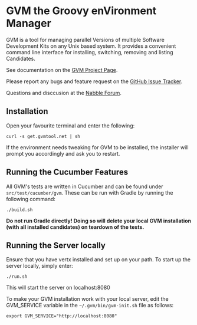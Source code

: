 # GVM the Groovy enVironment Manager

GVM is a tool for managing parallel Versions of multiple Software Development Kits on any Unix based system. It provides a convenient command line interface for installing, switching, removing and listing Candidates.

See documentation on the [GVM Project Page](http://gvmtool.net).

Please report any bugs and feature request on the [GitHub Issue Tracker](https://github.com/gvmtool/gvm/issues).

Questions and disccusion at the [Nabble Forum](http://forum.gvmtool.net).

## Installation

Open your favourite terminal and enter the following:

    curl -s get.gvmtool.net | sh

If the environment needs tweaking for GVM to be installed, the installer will prompt you accordingly and ask you to restart.

## Running the Cucumber Features

All GVM's tests are written in Cucumber and can be found under `src/test/cucumber/gvm`. These can be run with Gradle by running the following command:

    ./build.sh

__Do not run Gradle directly! Doing so will delete your local GVM installation (with all installed candidates) on teardown of the tests.__

## Running the Server locally

Ensure that you have vertx installed and set up on your path. To start up the server locally, simply enter:

    ./run.sh

This will start the server on localhost:8080

To make your GVM installation work with your local server, edit the GVM_SERVICE variable in the `~/.gvm/bin/gvm-init.sh` file as follows:

    export GVM_SERVICE="http://localhost:8080"


